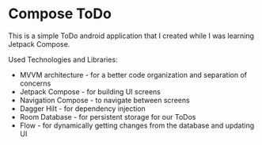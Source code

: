 # Compose ToDo

This is a simple ToDo android application that I created while I was learning Jetpack Compose.

Used Technologies and Libraries:

* MVVM architecture - for a better code organization and separation of concerns
* Jetpack Compose - for building UI screens
* Navigation Compose - to navigate between screens
* Dagger Hilt - for dependency injection
* Room Database - for persistent storage for our ToDos
* Flow - for dynamically getting changes from the database and updating UI
